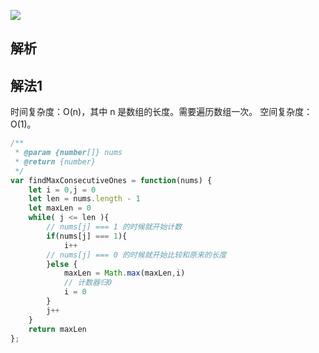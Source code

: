 ![](https://output66.oss-cn-beijing.aliyuncs.com/img/20210929105243.png)

## 解析
## 解法1
时间复杂度：O(n)，其中 n 是数组的长度。需要遍历数组一次。
空间复杂度：O(1)。
```js
/**
 * @param {number[]} nums
 * @return {number}
 */
var findMaxConsecutiveOnes = function(nums) {
    let i = 0,j = 0
    let len = nums.length - 1
    let maxLen = 0
    while( j <= len ){
        // nums[j] === 1 的时候就开始计数
        if(nums[j] === 1){
            i++
        // nums[j] === 0 的时候就开始比较和原来的长度
        }else {
            maxLen = Math.max(maxLen,i)
            // 计数器归0
            i = 0
        }
        j++
    }
    return maxLen
};
```
